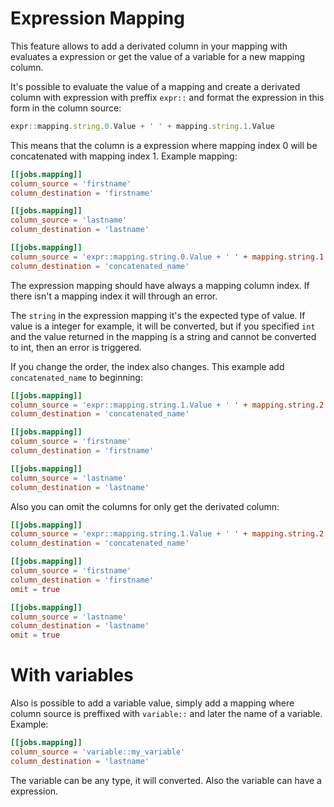 # Expression Mapping

This feature allows to add a derivated column in your mapping with evaluates a expression or get the value of a variable for a new mapping column.

It's possible to evaluate the value of a mapping and create a derivated column with expression with preffix `expr::` and format the expression in this form in the column source:

```javascript
expr::mapping.string.0.Value + ' ' + mapping.string.1.Value
```

This means that the column is a expression where mapping index 0 will be concatenated with mapping index 1. Example mapping:

```toml
[[jobs.mapping]]
column_source = 'firstname'
column_destination = 'firstname'

[[jobs.mapping]]
column_source = 'lastname'
column_destination = 'lastname'

[[jobs.mapping]]
column_source = 'expr::mapping.string.0.Value + ' ' + mapping.string.1.Value'
column_destination = 'concatenated_name'
```

The expression mapping should have always a mapping column index. If there isn't a  mapping index it will through an error.

The `string` in the expression mapping it's the expected type of value. If value is a integer for example, it will be converted, but if you specified `int` and the value returned in the mapping is a string and cannot be converted to int, then an error is triggered.

If you change the order, the index also changes. This example add `concatenated_name` to beginning:

```toml
[[jobs.mapping]]
column_source = 'expr::mapping.string.1.Value + ' ' + mapping.string.2.Value'
column_destination = 'concatenated_name'

[[jobs.mapping]]
column_source = 'firstname'
column_destination = 'firstname'

[[jobs.mapping]]
column_source = 'lastname'
column_destination = 'lastname'
```

Also you can omit the columns for only get the derivated column:

```toml
[[jobs.mapping]]
column_source = 'expr::mapping.string.1.Value + ' ' + mapping.string.2.Value'
column_destination = 'concatenated_name'

[[jobs.mapping]]
column_source = 'firstname'
column_destination = 'firstname'
omit = true

[[jobs.mapping]]
column_source = 'lastname'
column_destination = 'lastname'
omit = true
```
# With variables

Also is possible to add a variable value, simply add a mapping where column source is preffixed with `variable::` and later the name of a variable. Example:

```toml
[[jobs.mapping]]
column_source = 'variable::my_variable'
column_destination = 'lastname'
```

The variable can be any type, it will converted. Also the variable can have a expression.